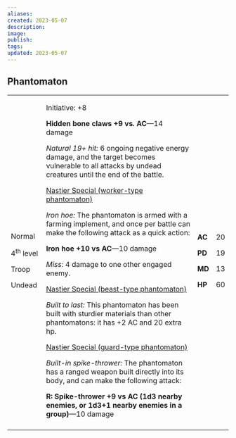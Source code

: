 ```yaml
---
aliases: 
created: 2023-05-07
description: 
image: 
publish: 
tags: 
updated: 2023-05-07
---
```


## Phantomaton

<table>
<colgroup>
<col style="width: 16%" />
<col style="width: 72%" />
<col style="width: 5%" />
<col style="width: 5%" />
</colgroup>
<tbody>
<tr class="odd">
<td><p>Normal</p>
<p>4<sup>th</sup> level</p>
<p>Troop</p>
<p>Undead</p></td>
<td><p>Initiative: +8</p>
<p><strong>Hidden bone claws +9 vs. AC</strong>—14 damage</p>
<p><em>Natural 19+ hit:</em> 6 ongoing negative energy damage, and the
target becomes vulnerable to all attacks by undead creatures until the
end of the battle.</p>
<p><u>Nastier Special (worker-type phantomaton)</u></p>
<p><em>Iron hoe:</em> The phantomaton is armed with a farming implement,
and once per battle can make the following attack as a quick action:</p>
<p><strong>Iron hoe +10 vs AC</strong>—10 damage</p>
<p><em>Miss:</em> 4 damage to one other engaged enemy.</p>
<p><u>Nastier Special (beast-type phantomaton)</u></p>
<p><em>Built to last:</em> This phantomaton has been built with sturdier
materials than other phantomatons: it has +2 AC and 20 extra hp.</p>
<p><u>Nastier Special (guard-type phantomaton)</u></p>
<p><em>Built-in spike-thrower:</em> The phantomaton has a ranged weapon
built directly into its body, and can make the following attack:</p>
<p><strong>R: Spike-thrower +9 vs AC (1d3 nearby enemies, or 1d3+1
nearby enemies in a group)</strong>—10 damage</p></td>
<td><p><strong>AC</strong></p>
<p><strong>PD</strong></p>
<p><strong>MD</strong></p>
<p><strong>HP</strong></p></td>
<td><p>20</p>
<p>19</p>
<p>13</p>
<p>60</p></td>
</tr>
<tr class="even">
<td></td>
<td></td>
<td></td>
<td></td>
</tr>
</tbody>
</table>

